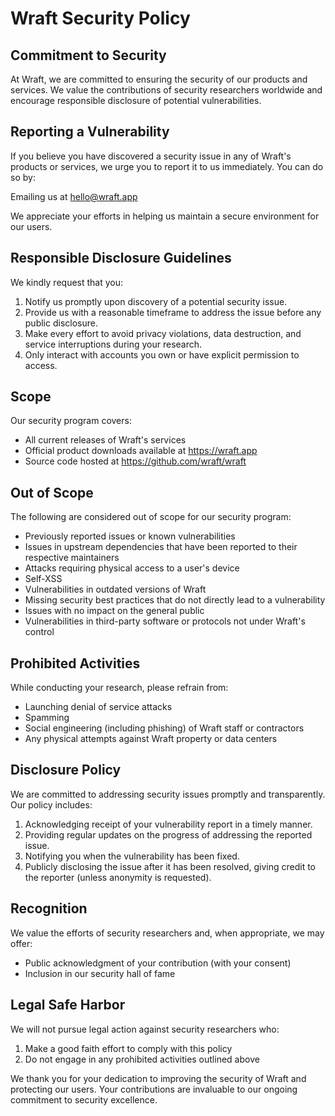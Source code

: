 # Wraft Security Policy

## Commitment to Security

At Wraft, we are committed to ensuring the security of our products and services. We value the contributions of security researchers worldwide and encourage responsible disclosure of potential vulnerabilities.

## Reporting a Vulnerability

If you believe you have discovered a security issue in any of Wraft's products or services, we urge you to report it to us immediately. You can do so by:

Emailing us at hello@wraft.app

We appreciate your efforts in helping us maintain a secure environment for our users.

## Responsible Disclosure Guidelines

We kindly request that you:

1. Notify us promptly upon discovery of a potential security issue.
2. Provide us with a reasonable timeframe to address the issue before any public disclosure.
3. Make every effort to avoid privacy violations, data destruction, and service interruptions during your research.
4. Only interact with accounts you own or have explicit permission to access.

## Scope

Our security program covers:

- All current releases of Wraft's services
- Official product downloads available at https://wraft.app
- Source code hosted at https://github.com/wraft/wraft

## Out of Scope

The following are considered out of scope for our security program:

- Previously reported issues or known vulnerabilities
- Issues in upstream dependencies that have been reported to their respective maintainers
- Attacks requiring physical access to a user's device
- Self-XSS
- Vulnerabilities in outdated versions of Wraft
- Missing security best practices that do not directly lead to a vulnerability
- Issues with no impact on the general public
- Vulnerabilities in third-party software or protocols not under Wraft's control

## Prohibited Activities

While conducting your research, please refrain from:

- Launching denial of service attacks
- Spamming
- Social engineering (including phishing) of Wraft staff or contractors
- Any physical attempts against Wraft property or data centers

## Disclosure Policy

We are committed to addressing security issues promptly and transparently. Our policy includes:

1. Acknowledging receipt of your vulnerability report in a timely manner.
2. Providing regular updates on the progress of addressing the reported issue.
3. Notifying you when the vulnerability has been fixed.
4. Publicly disclosing the issue after it has been resolved, giving credit to the reporter (unless anonymity is requested).

## Recognition

We value the efforts of security researchers and, when appropriate, we may offer:

- Public acknowledgment of your contribution (with your consent)
- Inclusion in our security hall of fame

## Legal Safe Harbor

We will not pursue legal action against security researchers who:

1. Make a good faith effort to comply with this policy
2. Do not engage in any prohibited activities outlined above

We thank you for your dedication to improving the security of Wraft and protecting our users. Your contributions are invaluable to our ongoing commitment to security excellence.
